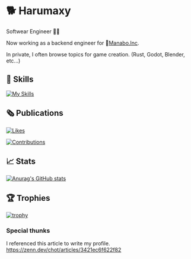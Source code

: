 # 🐕 Harumaxy

Softwear Engineer 👨‍💻

Now working as a backend engineer for 🏢[Manabo.Inc](https://www.manabo.com/).


In private, I often browse topics for game creation. (Rust, Godot, Blender, etc...)


## 🔧 Skills

[![My Skills](https://skillicons.dev/icons?i=js,ts,nodejs,elysia,deno,ocaml,godot,postgres,react,elixir,go)](https://skillicons.dev)

## 🗞️ Publications

[![Likes](https://badgen.org/img/zenn/submax/likes?style=for-the-badge)](https://zenn.dev/submax)


[![Contributions](https://badgen.org/img/qiita/harumaxy/contributions?style=for-the-badge)](https://qiita.com/harumaxy)

## 📈 Stats

[![Anurag's GitHub stats](https://github-readme-stats.vercel.app/api?username=harumaxy&theme=merko)](https://github.com/harumaxy/github-readme-stats)

## 🏆 Trophies

[![trophy](https://github-profile-trophy.vercel.app/?username=ryo-ma)](https://github.com/ryo-ma/github-profile-trophy)


### Special thunks

I referenced this article to write my profile.<br>https://zenn.dev/chot/articles/3421ec6f622f82

